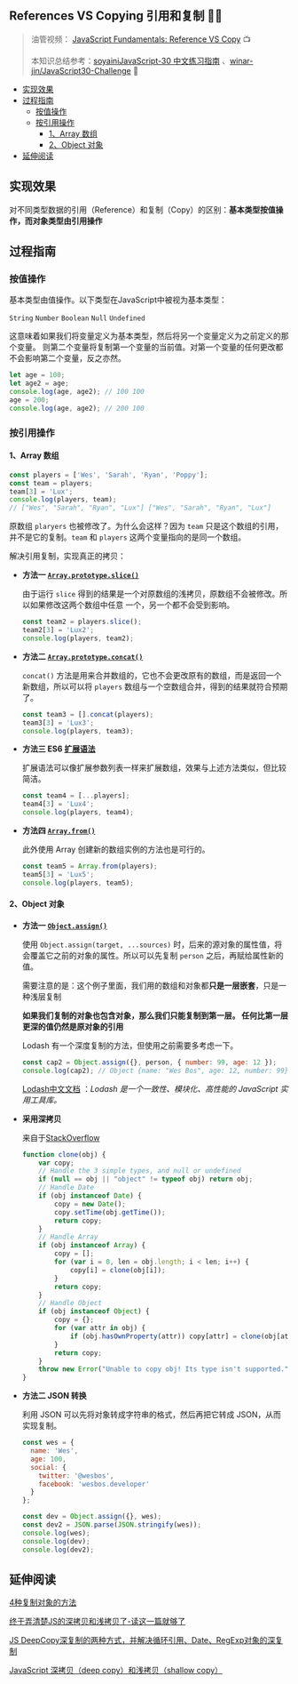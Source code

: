 ## References VS Copying 引用和复制 👯‍♂️

> 油管视频： [JavaScript Fundamentals: Reference VS Copy](https://www.youtube.com/watch?v=YnfwDQ5XYF4&list=PLu8EoSxDXHP6CGK4YVJhL_VWetA865GOH&index=14) 📺
>
> 本知识总结参考：[soyainiJavaScript-30 中文练习指南](https://github.com/soyaine/JavaScript30) 、[winar-jin/JavaScript30-Challenge](https://github.com/winar-jin/JavaScript30-Challenge) 🦥



* [实现效果](#实现效果)
* [过程指南](#过程指南)
  * [按值操作](#按值操作)
  * [按引用操作](#按引用操作)
    * [1、Array 数组](#1array-数组)
    * [2、Object 对象](#2object-对象)
* [延伸阅读](#延伸阅读)

## 实现效果

对不同类型数据的引用（Reference）和复制（Copy）的区别：**基本类型按值操作，而对象类型由引用操作**



## 过程指南

### 按值操作

基本类型由值操作。以下类型在JavaScript中被视为基本类型：

`String`
`Number`
`Boolean`
`Null`
`Undefined`

这意味着如果我们将变量定义为基本类型，然后将另一个变量定义为之前定义的那个变量。 则第二个变量将复制第一个变量的当前值。对第一个变量的任何更改都不会影响第二个变量，反之亦然。

```js
let age = 100;
let age2 = age;
console.log(age, age2); // 100 100
age = 200;
console.log(age, age2); // 200 100
```

### 按引用操作

#### 1、Array 数组

```js
const players = ['Wes', 'Sarah', 'Ryan', 'Poppy'];
const team = players;
team[3] = 'Lux';
console.log(players, team); 
// ["Wes", "Sarah", "Ryan", "Lux"] ["Wes", "Sarah", "Ryan", "Lux"]
```

原数组 `plaryers` 也被修改了。为什么会这样？因为 `team` 只是这个数组的引用，并不是它的复制。`team` 和 `players` 这两个变量指向的是同一个数组。

解决引用复制，实现真正的拷贝：

- **方法一 [`Array.prototype.slice()`](https://developer.mozilla.org/zh-CN/docs/Web/JavaScript/Reference/Global_Objects/Array/slice)**

  由于运行 `slice` 得到的结果是一个对原数组的浅拷贝，原数组不会被修改。所以如果修改这两个数组中任意 一个，另一个都不会受到影响。

  ```js
  const team2 = players.slice();
  team2[3] = 'Lux2';
  console.log(players, team2); 
  ```

- **方法二 [`Array.prototype.concat()`](https://developer.mozilla.org/zh-CN/docs/Web/JavaScript/Reference/Global_Objects/Array/concat)**

  `concat()` 方法是用来合并数组的，它也不会更改原有的数组，而是返回一个新数组，所以可以将 `players` 数组与一个空数组合并，得到的结果就符合预期了。

  ```js
  const team3 = [].concat(players);
  team3[3] = 'Lux3';
  console.log(players, team3); 
  ```

- **方法三 ES6 [扩展语法](https://developer.mozilla.org/zh-CN/docs/Web/JavaScript/Reference/Operators/Spread_operator)**

  扩展语法可以像扩展参数列表一样来扩展数组，效果与上述方法类似，但比较简洁。

  ```js
  const team4 = [...players];
  team4[3] = 'Lux4';
  console.log(players, team4);
  ```

- **方法四 [`Array.from()`](https://developer.mozilla.org/zh-CN/docs/Web/JavaScript/Reference/Global_Objects/Array/from)**

  此外使用 Array 创建新的数组实例的方法也是可行的。

  ```js
  const team5 = Array.from(players);
  team5[3] = 'Lux5';
  console.log(players, team5);
  ```

#### 2、Object 对象

- **方法一 [`Object.assign()`](https://developer.mozilla.org/zh-CN/docs/Web/JavaScript/Reference/Global_Objects/Object/assign)**

  使用 `Object.assign(target, ...sources)` 时，后来的源对象的属性值，将会覆盖它之前的对象的属性。所以可以先复制 `person` 之后，再赋给属性新的值。

  需要注意的是：这个例子里面，我们用的数组和对象都**只是一层嵌套**，只是一种浅层复制

  **如果我们复制的对象也包含对象，那么我们只能复制到第一层。 任何比第一层更深的值仍然是原对象的引用**

  Lodash 有一个深度复制的方法，但使用之前需要多考虑一下。

  ```js
  const cap2 = Object.assign({}, person, { number: 99, age: 12 });
  console.log(cap2); // Object {name: "Wes Bos", age: 12, number: 99}
  ```

  [Lodash中文文档](https://www.lodashjs.com/) ：*Lodash 是一个一致性、模块化、高性能的 JavaScript 实用工具库。*



- **采用深拷贝**

  来自于[StackOverflow](http://stackoverflow.com/questions/728360/how-do-i-correctly-clone-a-javascript-object) 

  ```js
  function clone(obj) {
      var copy;
      // Handle the 3 simple types, and null or undefined
      if (null == obj || "object" != typeof obj) return obj;
      // Handle Date
      if (obj instanceof Date) {
          copy = new Date();
          copy.setTime(obj.getTime());
          return copy;
      }
      // Handle Array
      if (obj instanceof Array) {
          copy = [];
          for (var i = 0, len = obj.length; i < len; i++) {
              copy[i] = clone(obj[i]);
          }
          return copy;
      }
      // Handle Object
      if (obj instanceof Object) {
          copy = {};
          for (var attr in obj) {
              if (obj.hasOwnProperty(attr)) copy[attr] = clone(obj[attr]);
          }
          return copy;
      }
      throw new Error("Unable to copy obj! Its type isn't supported.");
  }
  ```

- **方法二 JSON 转换**

  利用 JSON 可以先将对象转成字符串的格式，然后再把它转成 JSON，从而实现复制。

  ```js
  const wes = {
    name: 'Wes',
    age: 100,
    social: {
      twitter: '@wesbos',
      facebook: 'wesbos.developer'
    }
  };
  
  const dev = Object.assign({}, wes);
  const dev2 = JSON.parse(JSON.stringify(wes));
  console.log(wes);
  console.log(dev);
  console.log(dev2);
  ```

## 延伸阅读

[4种复制对象的方法](http://heyjavascript.com/4-creative-ways-to-clone-objects/) 

[终于弄清楚JS的深拷贝和浅拷贝了-读这一篇就够了](https://blog.csdn.net/weixin_37719279/article/details/81240658?utm_medium=distribute.pc_relevant.none-task-blog-2%7Edefault%7EBlogCommendFromMachineLearnPai2%7Edefault-1.vipsorttest&depth_1-utm_source=distribute.pc_relevant.none-task-blog-2%7Edefault%7EBlogCommendFromMachineLearnPai2%7Edefault-1.vipsorttest)

[JS DeepCopy深复制的两种方式，并解决循环引用、Date、RegExp对象的深复制](https://blog.csdn.net/qq_31201781/article/details/83817527)

[JavaScript 深拷贝（deep copy）和浅拷贝（shallow copy）](https://www.cnblogs.com/xiyouchen/p/10366236.html)